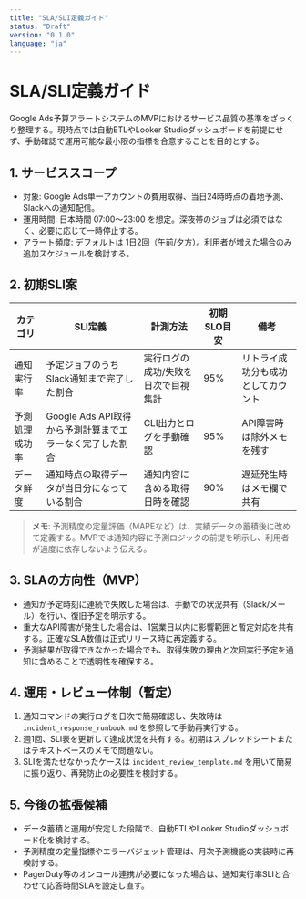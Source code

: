 ```yaml
---
title: "SLA/SLI定義ガイド"
status: "Draft"
version: "0.1.0"
language: "ja"
---
```


# SLA/SLI定義ガイド

Google Ads予算アラートシステムのMVPにおけるサービス品質の基準をざっくり整理する。現時点では自動ETLやLooker Studioダッシュボードを前提にせず、手動確認で運用可能な最小限の指標を合意することを目的とする。

## 1. サービススコープ

- 対象: Google Ads単一アカウントの費用取得、当日24時時点の着地予測、Slackへの通知配信。
- 運用時間: 日本時間 07:00〜23:00 を想定。深夜帯のジョブは必須ではなく、必要に応じて一時停止する。
- アラート頻度: デフォルトは 1日2回（午前/夕方）。利用者が増えた場合のみ追加スケジュールを検討する。

## 2. 初期SLI案

| カテゴリ | SLI定義 | 計測方法 | 初期SLO目安 | 備考 |
| --- | --- | --- | --- | --- |
| 通知実行率 | 予定ジョブのうちSlack通知まで完了した割合 | 実行ログの成功/失敗を日次で目視集計 | 95% | リトライ成功分も成功としてカウント |
| 予測処理成功率 | Google Ads API取得から予測計算までエラーなく完了した割合 | CLI出力とログを手動確認 | 95% | API障害時は除外メモを残す |
| データ鮮度 | 通知時点の取得データが当日分になっている割合 | 通知内容に含める取得日時を確認 | 90% | 遅延発生時はメモ欄で共有 |

> **メモ**: 予測精度の定量評価（MAPEなど）は、実績データの蓄積後に改めて定義する。MVPでは通知内容に予測ロジックの前提を明示し、利用者が過度に依存しないよう伝える。

## 3. SLAの方向性（MVP）

- 通知が予定時刻に連続で失敗した場合は、手動での状況共有（Slack/メール）を行い、復旧予定を明示する。
- 重大なAPI障害が発生した場合は、1営業日以内に影響範囲と暫定対応を共有する。正確なSLA数値は正式リリース時に再定義する。
- 予測結果が取得できなかった場合でも、取得失敗の理由と次回実行予定を通知に含めることで透明性を確保する。

## 4. 運用・レビュー体制（暫定）

1. 通知コマンドの実行ログを日次で簡易確認し、失敗時は `incident_response_runbook.md` を参照して手動再実行する。
2. 週1回、SLI表を更新して達成状況を共有する。初期はスプレッドシートまたはテキストベースのメモで問題ない。
3. SLIを満たせなかったケースは `incident_review_template.md` を用いて簡易に振り返り、再発防止の必要性を検討する。

## 5. 今後の拡張候補

- データ蓄積と運用が安定した段階で、自動ETLやLooker Studioダッシュボード化を検討する。
- 予測精度の定量指標やエラーバジェット管理は、月次予測機能の実装時に再検討する。
- PagerDuty等のオンコール連携が必要になった場合は、通知実行率SLIと合わせて応答時間SLAを設定し直す。
